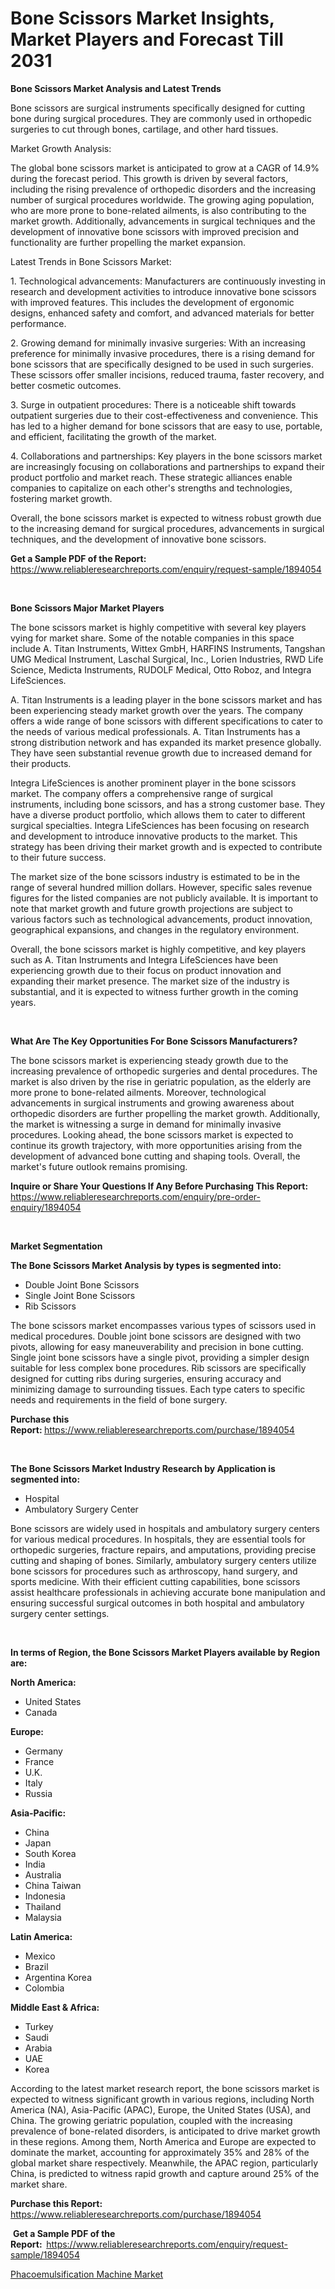 <p><h1>Bone Scissors Market Insights, Market Players and Forecast Till 2031</h1></p><p><strong>Bone Scissors Market Analysis and Latest Trends</strong></p>
<p><p>Bone scissors are surgical instruments specifically designed for cutting bone during surgical procedures. They are commonly used in orthopedic surgeries to cut through bones, cartilage, and other hard tissues.</p><p>Market Growth Analysis:</p><p>The global bone scissors market is anticipated to grow at a CAGR of 14.9% during the forecast period. This growth is driven by several factors, including the rising prevalence of orthopedic disorders and the increasing number of surgical procedures worldwide. The growing aging population, who are more prone to bone-related ailments, is also contributing to the market growth. Additionally, advancements in surgical techniques and the development of innovative bone scissors with improved precision and functionality are further propelling the market expansion.</p><p>Latest Trends in Bone Scissors Market:</p><p>1. Technological advancements: Manufacturers are continuously investing in research and development activities to introduce innovative bone scissors with improved features. This includes the development of ergonomic designs, enhanced safety and comfort, and advanced materials for better performance.</p><p>2. Growing demand for minimally invasive surgeries: With an increasing preference for minimally invasive procedures, there is a rising demand for bone scissors that are specifically designed to be used in such surgeries. These scissors offer smaller incisions, reduced trauma, faster recovery, and better cosmetic outcomes.</p><p>3. Surge in outpatient procedures: There is a noticeable shift towards outpatient surgeries due to their cost-effectiveness and convenience. This has led to a higher demand for bone scissors that are easy to use, portable, and efficient, facilitating the growth of the market.</p><p>4. Collaborations and partnerships: Key players in the bone scissors market are increasingly focusing on collaborations and partnerships to expand their product portfolio and market reach. These strategic alliances enable companies to capitalize on each other's strengths and technologies, fostering market growth.</p><p>Overall, the bone scissors market is expected to witness robust growth due to the increasing demand for surgical procedures, advancements in surgical techniques, and the development of innovative bone scissors.</p></p>
<p><strong>Get a Sample PDF of the Report:&nbsp;</strong> <a href="https://www.reliableresearchreports.com/enquiry/request-sample/1894054">https://www.reliableresearchreports.com/enquiry/request-sample/1894054</a></p>
<p>&nbsp;</p>
<p><strong>Bone Scissors Major Market Players</strong></p>
<p><p>The bone scissors market is highly competitive with several key players vying for market share. Some of the notable companies in this space include A. Titan Instruments, Wittex GmbH, HARFINS Instruments, Tangshan UMG Medical Instrument, Laschal Surgical, Inc., Lorien Industries, RWD Life Science, Medicta Instruments, RUDOLF Medical, Otto Roboz, and Integra LifeSciences.</p><p>A. Titan Instruments is a leading player in the bone scissors market and has been experiencing steady market growth over the years. The company offers a wide range of bone scissors with different specifications to cater to the needs of various medical professionals. A. Titan Instruments has a strong distribution network and has expanded its market presence globally. They have seen substantial revenue growth due to increased demand for their products.</p><p>Integra LifeSciences is another prominent player in the bone scissors market. The company offers a comprehensive range of surgical instruments, including bone scissors, and has a strong customer base. They have a diverse product portfolio, which allows them to cater to different surgical specialties. Integra LifeSciences has been focusing on research and development to introduce innovative products to the market. This strategy has been driving their market growth and is expected to contribute to their future success.</p><p>The market size of the bone scissors industry is estimated to be in the range of several hundred million dollars. However, specific sales revenue figures for the listed companies are not publicly available. It is important to note that market growth and future growth projections are subject to various factors such as technological advancements, product innovation, geographical expansions, and changes in the regulatory environment.</p><p>Overall, the bone scissors market is highly competitive, and key players such as A. Titan Instruments and Integra LifeSciences have been experiencing growth due to their focus on product innovation and expanding their market presence. The market size of the industry is substantial, and it is expected to witness further growth in the coming years.</p></p>
<p>&nbsp;</p>
<p><strong>What Are The Key Opportunities For Bone Scissors Manufacturers?</strong></p>
<p><p>The bone scissors market is experiencing steady growth due to the increasing prevalence of orthopedic surgeries and dental procedures. The market is also driven by the rise in geriatric population, as the elderly are more prone to bone-related ailments. Moreover, technological advancements in surgical instruments and growing awareness about orthopedic disorders are further propelling the market growth. Additionally, the market is witnessing a surge in demand for minimally invasive procedures. Looking ahead, the bone scissors market is expected to continue its growth trajectory, with more opportunities arising from the development of advanced bone cutting and shaping tools. Overall, the market's future outlook remains promising.</p></p>
<p><strong>Inquire or Share Your Questions If Any Before Purchasing This Report:</strong> <a href="https://www.reliableresearchreports.com/enquiry/pre-order-enquiry/1894054">https://www.reliableresearchreports.com/enquiry/pre-order-enquiry/1894054</a></p>
<p>&nbsp;</p>
<p><strong>Market Segmentation</strong></p>
<p><strong>The Bone Scissors Market Analysis by types is segmented into:</strong></p>
<p><ul><li>Double Joint Bone Scissors</li><li>Single Joint Bone Scissors</li><li>Rib Scissors</li></ul></p>
<p><p>The bone scissors market encompasses various types of scissors used in medical procedures. Double joint bone scissors are designed with two pivots, allowing for easy maneuverability and precision in bone cutting. Single joint bone scissors have a single pivot, providing a simpler design suitable for less complex bone procedures. Rib scissors are specifically designed for cutting ribs during surgeries, ensuring accuracy and minimizing damage to surrounding tissues. Each type caters to specific needs and requirements in the field of bone surgery.</p></p>
<p><strong>Purchase this Report:&nbsp;</strong><a href="https://www.reliableresearchreports.com/purchase/1894054">https://www.reliableresearchreports.com/purchase/1894054</a></p>
<p>&nbsp;</p>
<p><strong>The Bone Scissors Market Industry Research by Application is segmented into:</strong></p>
<p><ul><li>Hospital</li><li>Ambulatory Surgery Center</li></ul></p>
<p><p>Bone scissors are widely used in hospitals and ambulatory surgery centers for various medical procedures. In hospitals, they are essential tools for orthopedic surgeries, fracture repairs, and amputations, providing precise cutting and shaping of bones. Similarly, ambulatory surgery centers utilize bone scissors for procedures such as arthroscopy, hand surgery, and sports medicine. With their efficient cutting capabilities, bone scissors assist healthcare professionals in achieving accurate bone manipulation and ensuring successful surgical outcomes in both hospital and ambulatory surgery center settings.</p></p>
<p>&nbsp;</p>
<p><strong>In terms of Region, the Bone Scissors Market Players available by Region are:</strong></p>
<p>
    <p> <strong> North America: </strong>
        <ul>
            <li>United States</li>
            <li>Canada</li>
        </ul>
        </p> 
    <p> <strong> Europe: </strong>
        <ul>
            <li>Germany</li>
            <li>France</li>
            <li>U.K.</li>
            <li>Italy</li>
            <li>Russia</li>
        </ul>
        </p> 
    <p> <strong> Asia-Pacific: </strong>
        <ul>
            <li>China</li>
            <li>Japan</li>
            <li>South Korea</li>
            <li>India</li>
            <li>Australia</li>
            <li>China Taiwan</li>
            <li>Indonesia</li>
            <li>Thailand</li>
            <li>Malaysia</li>
        </ul>
        </p> 
    <p> <strong> Latin America: </strong>
        <ul>
            <li>Mexico</li>
            <li>Brazil</li>
            <li>Argentina Korea</li>
            <li>Colombia</li>
        </ul>
        </p> 
    <p> <strong> Middle East & Africa: </strong>
        <ul>
            <li>Turkey</li>
            <li>Saudi</li>
            <li>Arabia</li>
            <li>UAE</li>
            <li>Korea</li>
        </ul>
    </p>
    </p>
<p><p>According to the latest market research report, the bone scissors market is expected to witness significant growth in various regions, including North America (NA), Asia-Pacific (APAC), Europe, the United States (USA), and China. The growing geriatric population, coupled with the increasing prevalence of bone-related disorders, is anticipated to drive market growth in these regions. Among them, North America and Europe are expected to dominate the market, accounting for approximately 35% and 28% of the global market share respectively. Meanwhile, the APAC region, particularly China, is predicted to witness rapid growth and capture around 25% of the market share.</p></p>
<p><strong>Purchase this Report: </strong><a href="https://www.reliableresearchreports.com/purchase/1894054">https://www.reliableresearchreports.com/purchase/1894054</a></p>
<p>&nbsp;<strong>Get a Sample PDF of the Report:&nbsp;&nbsp;</strong><a href="https://www.reliableresearchreports.com/enquiry/request-sample/1894054">https://www.reliableresearchreports.com/enquiry/request-sample/1894054</a></p>
<p><strong></strong></p>
<p><p><a href="https://github.com/RickHolmes3/Market-Research-Report-List-3/blob/main/phacoemulsification-machine-market.md">Phacoemulsification Machine Market</a></p></p>